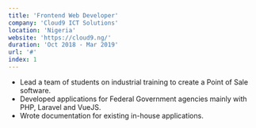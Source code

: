 ```yaml
---
title: 'Frontend Web Developer'
company: 'Cloud9 ICT Solutions'
location: 'Nigeria'
website: 'https://cloud9.ng/'
duration: 'Oct 2018 - Mar 2019'
url: '#'
index: 1
---
```


- Lead a team of students on industrial training to create a Point of Sale software.
- Developed applications for Federal Government agencies mainly with PHP, Laravel and VueJS.
- Wrote documentation for existing in-house applications.
